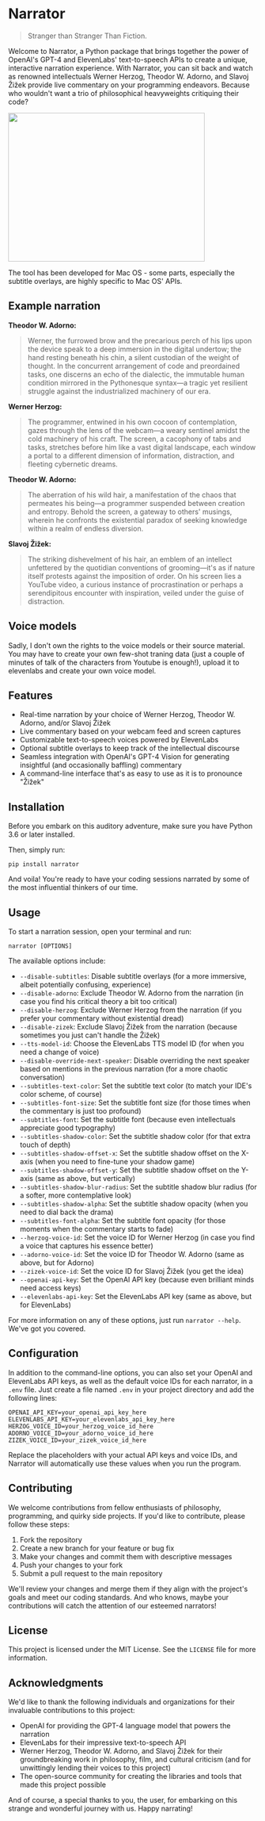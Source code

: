 # Narrator

> Stranger than Stranger Than Fiction.

Welcome to Narrator, a Python package that brings together the power of OpenAI's GPT-4 and ElevenLabs' text-to-speech APIs to create a unique, interactive narration experience. With Narrator, you can sit back and watch as renowned intellectuals Werner Herzog, Theodor W. Adorno, and Slavoj Žižek provide live commentary on your programming endeavors. Because who wouldn't want a trio of philosophical heavyweights critiquing their code?

<img src="https://github.com/gerkensm/narrator/assets/55389181/b235c651-a2e4-4498-96c4-74c72751385c" width="397" height="300" />

The tool has been developed for Mac OS - some parts, especially the subtitle overlays, are highly specific to Mac OS' APIs.

## Example narration

**Theodor W. Adorno:**

> Werner, the furrowed brow and the precarious perch of his lips upon the device speak to a deep immersion in the digital undertow; the hand resting beneath his chin, a silent custodian of the weight of thought. In the concurrent arrangement of code and preordained tasks, one discerns an echo of the dialectic, the immutable human condition mirrored in the Pythonesque syntax—a tragic yet resilient struggle against the industrialized machinery of our era.

**Werner Herzog:**

> The programmer, entwined in his own cocoon of contemplation, gazes through the lens of the webcam—a weary sentinel amidst the cold machinery of his craft. The screen, a cacophony of tabs and tasks, stretches before him like a vast digital landscape, each window a portal to a different dimension of information, distraction, and fleeting cybernetic dreams.

**Theodor W. Adorno:**

> The aberration of his wild hair, a manifestation of the chaos that permeates his being—a programmer suspended between creation and entropy. Behold the screen, a gateway to others' musings, wherein he confronts the existential paradox of seeking knowledge within a realm of endless diversion.

**Slavoj Žižek:**

> The striking dishevelment of his hair, an emblem of an intellect unfettered by the quotidian conventions of grooming—it's as if nature itself protests against the imposition of order. On his screen lies a YouTube video, a curious instance of procrastination or perhaps a serendipitous encounter with inspiration, veiled under the guise of distraction.

## Voice models

Sadly, I don't own the rights to the voice models or their source material. You may have to create your own few-shot traning data (just a couple of minutes of talk of the characters from Youtube is enough!), upload it to elevenlabs and create your own voice model.

## Features

- Real-time narration by your choice of Werner Herzog, Theodor W. Adorno, and/or Slavoj Žižek
- Live commentary based on your webcam feed and screen captures
- Customizable text-to-speech voices powered by ElevenLabs
- Optional subtitle overlays to keep track of the intellectual discourse
- Seamless integration with OpenAI's GPT-4 Vision for generating insightful (and occasionally baffling) commentary
- A command-line interface that's as easy to use as it is to pronounce "Žižek"

## Installation

Before you embark on this auditory adventure, make sure you have Python 3.6 or later installed.

Then, simply run:

```
pip install narrator
```

And voila! You're ready to have your coding sessions narrated by some of the most influential thinkers of our time.

## Usage

To start a narration session, open your terminal and run:

```
narrator [OPTIONS]
```

The available options include:

- `--disable-subtitles`: Disable subtitle overlays (for a more immersive, albeit potentially confusing, experience)
- `--disable-adorno`: Exclude Theodor W. Adorno from the narration (in case you find his critical theory a bit too critical)
- `--disable-herzog`: Exclude Werner Herzog from the narration (if you prefer your commentary without existential dread)
- `--disable-zizek`: Exclude Slavoj Žižek from the narration (because sometimes you just can't handle the Žižek)
- `--tts-model-id`: Choose the ElevenLabs TTS model ID (for when you need a change of voice)
- `--disable-override-next-speaker`: Disable overriding the next speaker based on mentions in the previous narration (for a more chaotic conversation)
- `--subtitles-text-color`: Set the subtitle text color (to match your IDE's color scheme, of course)
- `--subtitles-font-size`: Set the subtitle font size (for those times when the commentary is just too profound)
- `--subtitles-font`: Set the subtitle font (because even intellectuals appreciate good typography)
- `--subtitles-shadow-color`: Set the subtitle shadow color (for that extra touch of depth)
- `--subtitles-shadow-offset-x`: Set the subtitle shadow offset on the X-axis (when you need to fine-tune your shadow game)
- `--subtitles-shadow-offset-y`: Set the subtitle shadow offset on the Y-axis (same as above, but vertically)
- `--subtitles-shadow-blur-radius`: Set the subtitle shadow blur radius (for a softer, more contemplative look)
- `--subtitles-shadow-alpha`: Set the subtitle shadow opacity (when you need to dial back the drama)
- `--subtitles-font-alpha`: Set the subtitle font opacity (for those moments when the commentary starts to fade)
- `--herzog-voice-id`: Set the voice ID for Werner Herzog (in case you find a voice that captures his essence better)
- `--adorno-voice-id`: Set the voice ID for Theodor W. Adorno (same as above, but for Adorno)
- `--zizek-voice-id`: Set the voice ID for Slavoj Žižek (you get the idea)
- `--openai-api-key`: Set the OpenAI API key (because even brilliant minds need access keys)
- `--elevenlabs-api-key`: Set the ElevenLabs API key (same as above, but for ElevenLabs)

For more information on any of these options, just run `narrator --help`. We've got you covered.

## Configuration

In addition to the command-line options, you can also set your OpenAI and ElevenLabs API keys, as well as the default voice IDs for each narrator, in a `.env` file. Just create a file named `.env` in your project directory and add the following lines:

```
OPENAI_API_KEY=your_openai_api_key_here
ELEVENLABS_API_KEY=your_elevenlabs_api_key_here
HERZOG_VOICE_ID=your_herzog_voice_id_here
ADORNO_VOICE_ID=your_adorno_voice_id_here
ZIZEK_VOICE_ID=your_zizek_voice_id_here
```

Replace the placeholders with your actual API keys and voice IDs, and Narrator will automatically use these values when you run the program.

## Contributing

We welcome contributions from fellow enthusiasts of philosophy, programming, and quirky side projects. If you'd like to contribute, please follow these steps:

1. Fork the repository
2. Create a new branch for your feature or bug fix
3. Make your changes and commit them with descriptive messages
4. Push your changes to your fork
5. Submit a pull request to the main repository

We'll review your changes and merge them if they align with the project's goals and meet our coding standards. And who knows, maybe your contributions will catch the attention of our esteemed narrators!

## License

This project is licensed under the MIT License. See the `LICENSE` file for more information.

## Acknowledgments

We'd like to thank the following individuals and organizations for their invaluable contributions to this project:

- OpenAI for providing the GPT-4 language model that powers the narration
- ElevenLabs for their impressive text-to-speech API
- Werner Herzog, Theodor W. Adorno, and Slavoj Žižek for their groundbreaking work in philosophy, film, and cultural criticism (and for unwittingly lending their voices to this project)
- The open-source community for creating the libraries and tools that made this project possible

And of course, a special thanks to you, the user, for embarking on this strange and wonderful journey with us. Happy narrating!
